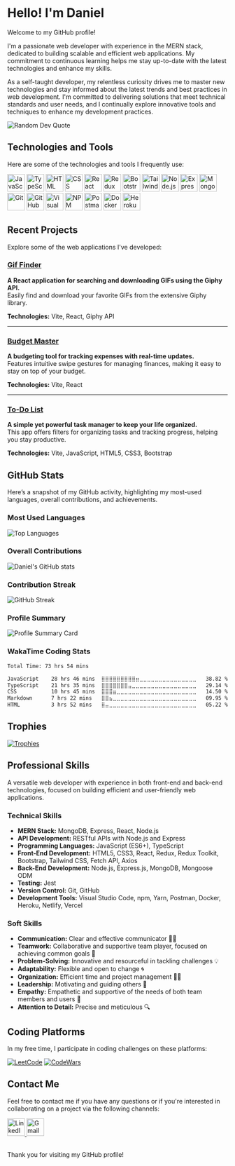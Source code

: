 # Hello! I'm Daniel

Welcome to my GitHub profile!

I'm a passionate web developer with experience in the MERN stack, dedicated to building scalable and efficient web applications. My commitment to continuous learning helps me stay up-to-date with the latest technologies and enhance my skills.

As a self-taught developer, my relentless curiosity drives me to master new technologies and stay informed about the latest trends and best practices in web development. I'm committed to delivering solutions that meet technical standards and user needs, and I continually explore innovative tools and techniques to enhance my development practices.

![Random Dev Quote](https://quotes-github-readme.vercel.app/api?type=horizontal&theme=merko)

## Technologies and Tools

Here are some of the technologies and tools I frequently use:

<div>
  <img src="https://skillicons.dev/icons?i=js" width="40" height="40" alt="JavaScript" />
  <img src="https://skillicons.dev/icons?i=ts" width="40" height="40" alt="TypeScript" />
  <img src="https://skillicons.dev/icons?i=html" width="40" height="40" alt="HTML" />
  <img src="https://skillicons.dev/icons?i=css" width="40" height="40" alt="CSS" />
  <img src="https://skillicons.dev/icons?i=react" width="40" height="40" alt="React" />
  <img src="https://skillicons.dev/icons?i=redux" width="40" height="40" alt="Redux" />
  <img src="https://skillicons.dev/icons?i=bootstrap" width="40" height="40" alt="Bootstrap" />
  <img src="https://skillicons.dev/icons?i=tailwind" width="40" height="40" alt="Tailwind CSS" />
  <img src="https://skillicons.dev/icons?i=nodejs" width="40" height="40" alt="Node.js" />
  <img src="https://skillicons.dev/icons?i=express" width="40" height="40" alt="Express" />
  <img src="https://skillicons.dev/icons?i=mongodb" width="40" height="40" alt="MongoDB" />
  <img src="https://skillicons.dev/icons?i=git" width="40" height="40" alt="Git" />
  <img src="https://skillicons.dev/icons?i=github" width="40" height="40" alt="GitHub" />
  <img src="https://skillicons.dev/icons?i=vscode" width="40" height="40" alt="Visual Studio Code" />
  <img src="https://skillicons.dev/icons?i=npm" width="40" height="40" alt="NPM" />
  <img src="https://skillicons.dev/icons?i=postman" width="40" height="40" alt="Postman" />
  <img src="https://skillicons.dev/icons?i=docker" width="40" height="40" alt="Docker" />
  <img src="https://skillicons.dev/icons?i=heroku" width="40" height="40" alt="Heroku" />
</div>

## Recent Projects

Explore some of the web applications I've developed:

### [**Gif Finder**](https://gif-finder-app-alpha.vercel.app/)  

**A React application for searching and downloading GIFs using the Giphy API.**  
Easily find and download your favorite GIFs from the extensive Giphy library.

**Technologies:** Vite, React, Giphy API

---

### [**Budget Master**](https://budget-master-app-2023.netlify.app/)

**A budgeting tool for tracking expenses with real-time updates.**  
Features intuitive swipe gestures for managing finances, making it easy to stay on top of your budget.

**Technologies:** Vite, React

---

### [**To-Do List**](https://to-do-app-2024.netlify.app/)  

**A simple yet powerful task manager to keep your life organized.**  
This app offers filters for organizing tasks and tracking progress, helping you stay productive.

**Technologies:** Vite, JavaScript, HTML5, CSS3, Bootstrap

## GitHub Stats

Here’s a snapshot of my GitHub activity, highlighting my most-used languages, overall contributions, and achievements.

### Most Used Languages

![Top Languages](https://github-readme-stats.vercel.app/api/top-langs/?username=daniel-pompa&layout=compact&theme=react)

### Overall Contributions

![Daniel's GitHub stats](https://github-readme-stats.vercel.app/api?username=daniel-pompa&show_icons=true&theme=react)

### Contribution Streak

![GitHub Streak](https://github-readme-streak-stats.herokuapp.com/?user=daniel-pompa&theme=react)

### Profile Summary

![Profile Summary Card](https://github-profile-summary-cards.vercel.app/api/cards/profile-details?username=daniel-pompa&theme=react)

### WakaTime Coding Stats

<!--START_SECTION:waka-->

```txt
Total Time: 73 hrs 54 mins

JavaScript    28 hrs 46 mins  ⣿⣿⣿⣿⣿⣿⣿⣿⣿⣶⣀⣀⣀⣀⣀⣀⣀⣀⣀⣀⣀⣀⣀⣀⣀   38.82 %
TypeScript    21 hrs 35 mins  ⣿⣿⣿⣿⣿⣿⣿⣤⣀⣀⣀⣀⣀⣀⣀⣀⣀⣀⣀⣀⣀⣀⣀⣀⣀   29.14 %
CSS           10 hrs 45 mins  ⣿⣿⣿⣶⣀⣀⣀⣀⣀⣀⣀⣀⣀⣀⣀⣀⣀⣀⣀⣀⣀⣀⣀⣀⣀   14.50 %
Markdown      7 hrs 22 mins   ⣿⣿⣦⣀⣀⣀⣀⣀⣀⣀⣀⣀⣀⣀⣀⣀⣀⣀⣀⣀⣀⣀⣀⣀⣀   09.95 %
HTML          3 hrs 52 mins   ⣿⣤⣀⣀⣀⣀⣀⣀⣀⣀⣀⣀⣀⣀⣀⣀⣀⣀⣀⣀⣀⣀⣀⣀⣀   05.22 %
```

<!--END_SECTION:waka-->

## Trophies

[![Trophies](https://github-profile-trophy.vercel.app/?username=daniel-pompa&theme=onedark&title=Commits,Repositories,Stars,Issues,Followers,Experience,PullRequest,Reviews)](https://github.com/daniel-pompa/daniel-pompa)

## Professional Skills

A versatile web developer with experience in both front-end and back-end technologies, focused on building efficient and user-friendly web applications.

### Technical Skills

- **MERN Stack:** MongoDB, Express, React, Node.js
- **API Development:** RESTful APIs with Node.js and Express
- **Programming Languages:** JavaScript (ES6+), TypeScript
- **Front-End Development:** HTML5, CSS3, React, Redux, Redux Toolkit, Bootstrap, Tailwind CSS, Fetch API, Axios
- **Back-End Development:** Node.js, Express.js, MongoDB, Mongoose ODM
- **Testing:** Jest
- **Version Control:** Git, GitHub
- **Development Tools:** Visual Studio Code, npm, Yarn, Postman, Docker, Heroku, Netlify, Vercel

### Soft Skills

- **Communication:** Clear and effective communicator 📝💬
- **Teamwork:** Collaborative and supportive team player, focused on achieving common goals 🤝
- **Problem-Solving:** Innovative and resourceful in tackling challenges 💡
- **Adaptability:** Flexible and open to change 🌀
- **Organization:** Efficient time and project management 📆⏰
- **Leadership:** Motivating and guiding others 🥇
- **Empathy:** Empathetic and supportive of the needs of both team members and users 💖
- **Attention to Detail:** Precise and meticulous 🔍

## Coding Platforms

In my free time, I participate in coding challenges on these platforms:

[![LeetCode](https://img.shields.io/badge/LeetCode-%23EB9016.svg?style=flat&logo=leetcode&logoColor=white)](https://leetcode.com/daniel290874)
[![CodeWars](https://img.shields.io/badge/CodeWars-%23A2331E.svg?style=flat&logo=codewars&logoColor=white)](https://www.codewars.com/users/daniel-pompa)

## Contact Me

Feel free to contact me if you have any questions or if you're interested in collaborating on a project via the following channels:

<div>
  <a href="https://www.linkedin.com/in/daniel-pompa" target="_blank" rel="noopener noreferrer">
    <img src="https://skillicons.dev/icons?i=linkedin" width="40" height="40" alt="LinkedIn" />
  </a>
  <a href="mailto:daniel.40.pompa@gmail.com" target="_blank" rel="noopener noreferrer">
    <img src="https://skillicons.dev/icons?i=gmail" width="40" height="40" alt="Gmail" />
  </a>
</div>

<br />

Thank you for visiting my GitHub profile!
